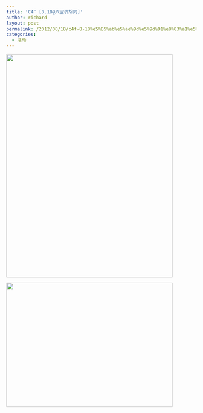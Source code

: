 ```yaml
---
title: 'C4F [8.18@八宝坑胡同]'
author: richard
layout: post
permalink: /2012/08/18/c4f-8-18%e5%85%ab%e5%ae%9d%e5%9d%91%e8%83%a1%e5%90%8c/
categories:
  - 活动
---
```

[<img class="alignnone" title="胡同中，大门口[C4F]" src="http://ww2.sinaimg.cn/bmiddle/65c83a2bjw1dw0tdedm7mj.jpg" alt="" width="440" height="589" />][1]

[<img class="alignnone" title="ing" src="http://ww4.sinaimg.cn/bmiddle/65c83a2bjw1dw0tetm93mj.jpg" alt="" width="440" height="328" />][2]

 [1]: http://ww2.sinaimg.cn/bmiddle/65c83a2bjw1dw0tdedm7mj.jpg
 [2]: http://ww4.sinaimg.cn/bmiddle/65c83a2bjw1dw0tetm93mj.jpg
